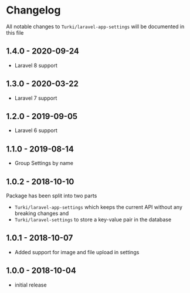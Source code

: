 # Changelog

All notable changes to `Turki/laravel-app-settings` will be documented in this file

## 1.4.0 - 2020-09-24
- Laravel 8 support

## 1.3.0 - 2020-03-22
- Laravel 7 support

## 1.2.0 - 2019-09-05

- Laravel 6 support

## 1.1.0 - 2019-08-14

- Group Settings by name

## 1.0.2 - 2018-10-10

Package has been split into two parts
- `Turki/laravel-app-settings` which keeps the current API without any breaking changes and
- `Turki/laravel-settings` to store a key-value pair in the database

## 1.0.1 - 2018-10-07

- Added support for image and file upload in settings

## 1.0.0 - 2018-10-04

- initial release
